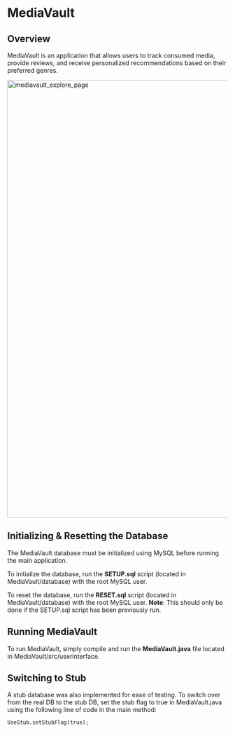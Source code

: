 # MediaVault

## Overview
MediaVault is an application that allows users to track consumed media, provide reviews, and receive personalized recommendations based on their preferred genres.

<img width="1000" alt="mediavault_explore_page" src="https://github.com/mayowaibi/MediaVault/assets/66337024/d73ad2c9-eb4d-4f90-80c4-1981a026f95a">


## Initializing & Resetting the Database
The MediaVault database must be initialized using MySQL before running the main application.

To initialize the database, run the **SETUP.sql** script (located in MediaVault/database) with the root MySQL user.

To reset the database, run the **RESET.sql** script (located in MediaVault/database) with the root MySQL user.
**Note**: This should only be done if the SETUP.sql script has been previously run.

## Running MediaVault
To run MediaVault, simply compile and run the **MediaVault.java** file located in MediaVault/src/userinterface.

## Switching to Stub
A stub database was also implemented for ease of testing. To switch over from the real DB to the stub DB, set the stub flag to true in MediaVault.java using the following line of code in the main method:
```
UseStub.setStubFlag(true);
```
